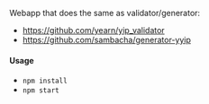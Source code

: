 Webapp that does the same as validator/generator:

- https://github.com/yearn/yip_validator
- https://github.com/sambacha/generator-yyip

#### Usage

- `npm install`
- `npm start`
